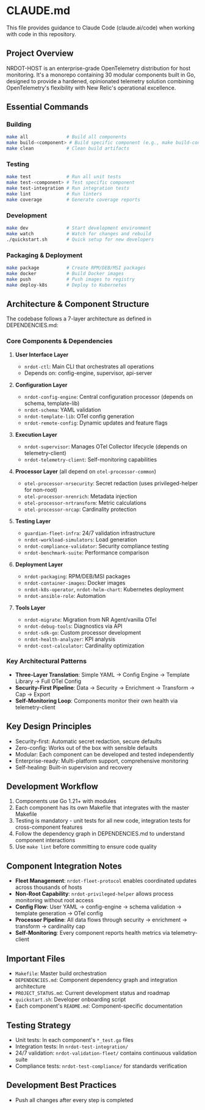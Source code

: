 # CLAUDE.md

This file provides guidance to Claude Code (claude.ai/code) when working with code in this repository.

## Project Overview

NRDOT-HOST is an enterprise-grade OpenTelemetry distribution for host monitoring. It's a monorepo containing 30 modular components built in Go, designed to provide a hardened, opinionated telemetry solution combining OpenTelemetry's flexibility with New Relic's operational excellence.

## Essential Commands

### Building
```bash
make all              # Build all components
make build-<component> # Build specific component (e.g., make build-control-plane)
make clean            # Clean build artifacts
```

### Testing
```bash
make test             # Run all unit tests
make test-<component> # Test specific component
make test-integration # Run integration tests
make lint             # Run linters
make coverage         # Generate coverage reports
```

### Development
```bash
make dev              # Start development environment
make watch            # Watch for changes and rebuild
./quickstart.sh       # Quick setup for new developers
```

### Packaging & Deployment
```bash
make package          # Create RPM/DEB/MSI packages
make docker           # Build Docker images
make push             # Push images to registry
make deploy-k8s       # Deploy to Kubernetes
```

## Architecture & Component Structure

The codebase follows a 7-layer architecture as defined in DEPENDENCIES.md:

### Core Components & Dependencies

1. **User Interface Layer**
   - `nrdot-ctl`: Main CLI that orchestrates all operations
   - Depends on: config-engine, supervisor, api-server

2. **Configuration Layer**
   - `nrdot-config-engine`: Central configuration processor (depends on schema, template-lib)
   - `nrdot-schema`: YAML validation
   - `nrdot-template-lib`: OTel config generation
   - `nrdot-remote-config`: Dynamic updates and feature flags

3. **Execution Layer**
   - `nrdot-supervisor`: Manages OTel Collector lifecycle (depends on telemetry-client)
   - `nrdot-telemetry-client`: Self-monitoring capabilities

4. **Processor Layer** (all depend on `otel-processor-common`)
   - `otel-processor-nrsecurity`: Secret redaction (uses privileged-helper for non-root)
   - `otel-processor-nrenrich`: Metadata injection
   - `otel-processor-nrtransform`: Metric calculations
   - `otel-processor-nrcap`: Cardinality protection

5. **Testing Layer**
   - `guardian-fleet-infra`: 24/7 validation infrastructure
   - `nrdot-workload-simulators`: Load generation
   - `nrdot-compliance-validator`: Security compliance testing
   - `nrdot-benchmark-suite`: Performance comparison

6. **Deployment Layer**
   - `nrdot-packaging`: RPM/DEB/MSI packages
   - `nrdot-container-images`: Docker images
   - `nrdot-k8s-operator`, `nrdot-helm-chart`: Kubernetes deployment
   - `nrdot-ansible-role`: Automation

7. **Tools Layer**
   - `nrdot-migrate`: Migration from NR Agent/vanilla OTel
   - `nrdot-debug-tools`: Diagnostics via API
   - `nrdot-sdk-go`: Custom processor development
   - `nrdot-health-analyzer`: KPI analysis
   - `nrdot-cost-calculator`: Cardinality optimization

### Key Architectural Patterns

- **Three-Layer Translation**: Simple YAML → Config Engine → Template Library → Full OTel Config
- **Security-First Pipeline**: Data → Security → Enrichment → Transform → Cap → Export
- **Self-Monitoring Loop**: Components monitor their own health via telemetry-client

## Key Design Principles

- Security-first: Automatic secret redaction, secure defaults
- Zero-config: Works out of the box with sensible defaults
- Modular: Each component can be developed and tested independently
- Enterprise-ready: Multi-platform support, comprehensive monitoring
- Self-healing: Built-in supervision and recovery

## Development Workflow

1. Components use Go 1.21+ with modules
2. Each component has its own Makefile that integrates with the master Makefile
3. Testing is mandatory - unit tests for all new code, integration tests for cross-component features
4. Follow the dependency graph in DEPENDENCIES.md to understand component interactions
5. Use `make lint` before committing to ensure code quality

## Component Integration Notes

- **Fleet Management**: `nrdot-fleet-protocol` enables coordinated updates across thousands of hosts
- **Non-Root Capability**: `nrdot-privileged-helper` allows process monitoring without root access
- **Config Flow**: User YAML → config-engine → schema validation → template generation → OTel config
- **Processor Pipeline**: All data flows through security → enrichment → transform → cardinality cap
- **Self-Monitoring**: Every component reports health metrics via telemetry-client

## Important Files

- `Makefile`: Master build orchestration
- `DEPENDENCIES.md`: Component dependency graph and integration architecture
- `PROJECT_STATUS.md`: Current development status and roadmap
- `quickstart.sh`: Developer onboarding script
- Each component's `README.md`: Component-specific documentation

## Testing Strategy

- Unit tests: In each component's `*_test.go` files
- Integration tests: In `nrdot-test-integration/`
- 24/7 validation: `nrdot-validation-fleet/` contains continuous validation suite
- Compliance tests: `nrdot-test-compliance/` for standards verification

## Development Best Practices

- Push all changes after every step is completed